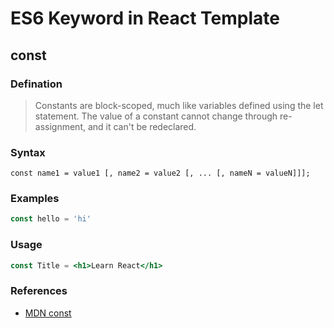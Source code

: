 # ES6 Keyword in React Template

## const

### Defination

> Constants are block-scoped, much like variables defined using the let statement. The value of a constant cannot change through re-assignment, and it can't be redeclared.

### Syntax

`const name1 = value1 [, name2 = value2 [, ... [, nameN = valueN]]];`

### Examples

```js
const hello = 'hi'
```

### Usage

```jsx
const Title = <h1>Learn React</h1>
```

### References

* [MDN const](https://developer.mozilla.org/en-US/docs/Web/JavaScript/Reference/Statements/const)